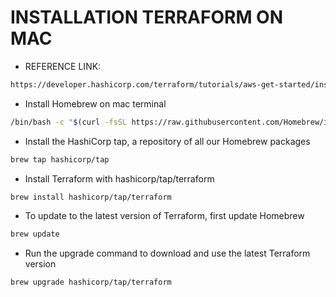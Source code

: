 # INSTALLATION TERRAFORM ON MAC

- REFERENCE LINK: 

```bash
https://developer.hashicorp.com/terraform/tutorials/aws-get-started/install-cli
```

- Install Homebrew on mac terminal    

```bash
/bin/bash -c "$(curl -fsSL https://raw.githubusercontent.com/Homebrew/install/HEAD/install.sh)"
```

- Install the HashiCorp tap, a repository of all our Homebrew packages     

```bash
brew tap hashicorp/tap
```

- Install Terraform with hashicorp/tap/terraform

```bash
brew install hashicorp/tap/terraform
```

- To update to the latest version of Terraform, first update Homebrew

```bash
brew update
```

- Run the upgrade command to download and use the latest Terraform version

```bash
brew upgrade hashicorp/tap/terraform
```
